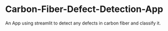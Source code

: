 # Carbon-Fiber-Defect-Detection-App
An App using streamlit to detect any defects in carbon fiber and classify it. 
